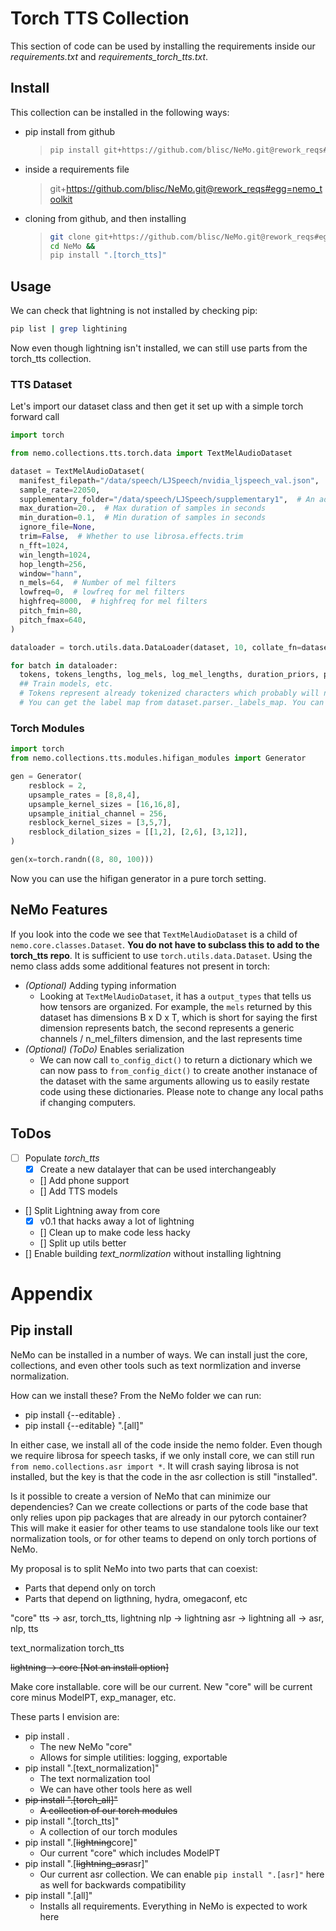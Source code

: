 # Torch TTS Collection

This section of code can be used by installing the requirements inside our *requirements.txt* and *requirements_torch_tts.txt*.

## Install

This collection can be installed in the following ways:
 - pip install from github
    > ```bash
    > pip install git+https://github.com/blisc/NeMo.git@rework_reqs#egg=nemo_toolkit
    > ```
  - inside a requirements file
    > git+https://github.com/blisc/NeMo.git@rework_reqs#egg=nemo_toolkit
  - cloning from github, and then installing
    > ```bash
    > git clone git+https://github.com/blisc/NeMo.git@rework_reqs#egg=nemo_toolkit &&
    > cd NeMo &&
    > pip install ".[torch_tts]"
    > ```

## Usage

We can check that lightning is not installed by checking pip:
```bash
pip list | grep lightining
```
Now even though lightning isn't installed, we can still use parts from the torch_tts collection.

### TTS Dataset

Let's import our dataset class and then get it set up with a simple torch forward call

```python
import torch

from nemo.collections.tts.torch.data import TextMelAudioDataset

dataset = TextMelAudioDataset(
  manifest_filepath="/data/speech/LJSpeech/nvidia_ljspeech_val.json",  # Path to file that describes the location of audio and text
  sample_rate=22050,
  supplementary_folder="/data/speech/LJSpeech/supplementary1",  # An additional folder that will store log_mels, priors, pitches, and energies
  max_duration=20.,  # Max duration of samples in seconds
  min_duration=0.1,  # Min duration of samples in seconds
  ignore_file=None,
  trim=False,  # Whether to use librosa.effects.trim
  n_fft=1024,
  win_length=1024,
  hop_length=256,
  window="hann",
  n_mels=64,  # Number of mel filters
  lowfreq=0,  # lowfreq for mel filters
  highfreq=8000,  # highfreq for mel filters
  pitch_fmin=80,
  pitch_fmax=640,
)

dataloader = torch.utils.data.DataLoader(dataset, 10, collate_fn=dataset._collate_fn)

for batch in dataloader:
  tokens, tokens_lengths, log_mels, log_mel_lengths, duration_priors, pitches, energies = batch
  ## Train models, etc.
  # Tokens represent already tokenized characters which probably will not work with previous tokenziers
  # You can get the label map from dataset.parser._labels_map. You can tokenize text via dataset.parser("text!")
```

### Torch Modules


```python
import torch
from nemo.collections.tts.modules.hifigan_modules import Generator

gen = Generator(
    resblock = 2,
    upsample_rates = [8,8,4],
    upsample_kernel_sizes = [16,16,8],
    upsample_initial_channel = 256,
    resblock_kernel_sizes = [3,5,7],
    resblock_dilation_sizes = [[1,2], [2,6], [3,12]],
)

gen(x=torch.randn((8, 80, 100)))
```

Now you can use the hifigan generator in a pure torch setting.

## NeMo Features

If you look into the code we see that `TextMelAudioDataset` is a child of `nemo.core.classes.Dataset`. **You do not have to subclass this to add to the torch_tts repo**. It is sufficient to use `torch.utils.data.Dataset`. Using the nemo class adds some additional features not present in torch:

 - *(Optional)* Adding typing information
   - Looking at `TextMelAudioDataset`, it has a `output_types` that tells us how tensors are organized. For example, the `mels` returned by this dataset has dimensions B x D x T, which is short for saying the first dimension represents batch, the second represents a generic channels / n_mel_filters dimension, and the last represents time
 - *(Optional)* *(ToDo)* Enables serialization
   - We can now call `to_config_dict()` to return a dictionary which we can now pass to `from_config_dict()` to create another instanace of the dataset with the same arguments allowing us to easily restate code using these dictionaries. Please note to change any local paths if changing computers.

## ToDos

 - [ ] Populate *torch_tts*
   - [x] Create a new datalayer that can be used interchangeably
   - [] Add phone support
   - [] Add TTS models
 - [] Split Lightning away from core
   - [x] v0.1 that hacks away a lot of lightning
   - [] Clean up to make code less hacky
   - [] Split up utils better
 - [] Enable building *text_normlization* without installing lightning

# Appendix

## Pip install

NeMo can be installed in a number of ways. We can install just the core, collections, and even other tools such as
text normlization and inverse normalization.

How can we install these? From the NeMo folder we can run:

  - pip install {--editable} .
  - pip install {--editable} ".[all]"

In either case, we install all of the code inside the nemo folder. Even though we require librosa for speech tasks, if
we only install core, we can still run `from nemo.collections.asr import *`. It will crash saying librosa is not installed,
but the key is that the code in the asr collection is still "installed".

Is it possible to create a version of NeMo that can minimize our dependencies? Can we create collections or parts of the
code base that only relies upon pip packages that are already in our pytorch container?
This will make it easier for other teams to use standalone tools like our text normalization tools, or for other teams
to depend on only torch portions of NeMo.

My proposal is to split NeMo into two parts that can coexist:

  - Parts that depend only on torch
  - Parts that depend on ligthning, hydra, omegaconf, etc

"core"
tts -> asr, torch_tts, lightning
nlp -> lightning
asr -> lightning
all -> asr, nlp, tts

text_normalization
torch_tts

~~lightning -> core [Not an install option]~~

Make core installable. core will be our current.
New "core" will be current core minus ModelPT, exp_manager, etc.

These parts I envision are:

  - pip install .
    - The new NeMo "core"
    - Allows for simple utilities: logging, exportable
  - pip install ".[text_normalization]"
    - The text normalization tool
    - We can have other tools here as well
  - ~~pip install ".[torch_all]"~~
    - ~~A collection of our torch modules~~
  - pip install ".[torch_tts]"
    - A collection of our torch modules
  - pip install ".[~~lightning~~core]"
    - Our current "core" which includes ModelPT
  - pip install ".[~~lightning_asr~~asr]"
    - Our current asr collection. We can enable `pip install ".[asr]"` here as well for backwards compatibility
  - pip install ".[all]"
    - Installs all requirements. Everything in NeMo is expected to work here
